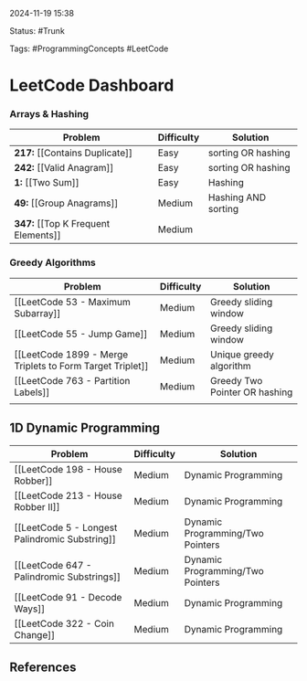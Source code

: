 2024-11-19 15:38

Status: #Trunk 

Tags: #ProgrammingConcepts #LeetCode

# LeetCode Dashboard
### Arrays & Hashing
| Problem                              | Difficulty | Solution            |
| ------------------------------------ | ---------- | ------------------- |
| **217:** [[Contains Duplicate]]      | Easy       | sorting OR hashing  |
| **242:** [[Valid Anagram]]           | Easy       | sorting OR hashing  |
| **1:** [[Two Sum]]                   | Easy       | Hashing             |
| **49:** [[Group Anagrams]]           | Medium     | Hashing AND sorting |
| **347:** [[Top K Frequent Elements]] | Medium     |                     |

### Greedy Algorithms
| Problem                                                   | Difficulty | Solution                      |
| --------------------------------------------------------- | ---------- | ----------------------------- |
| [[LeetCode 53 - Maximum Subarray]]                        | Medium     | Greedy sliding window         |
| [[LeetCode 55 - Jump Game]]                               | Medium     | Greedy sliding window         |
| [[LeetCode 1899 - Merge Triplets to Form Target Triplet]] | Medium     | Unique greedy algorithm       |
| [[LeetCode 763 - Partition Labels]]                       | Medium     | Greedy Two Pointer OR hashing |
|                                                           |            |                               |
## 1D Dynamic Programming
| Problem                                        | Difficulty | Solution                         |
| ---------------------------------------------- | ---------- | -------------------------------- |
| [[LeetCode 198 - House Robber]]                | Medium     | Dynamic Programming              |
| [[LeetCode 213 - House Robber II]]             | Medium     | Dynamic Programming              |
| [[LeetCode 5 - Longest Palindromic Substring]] | Medium     | Dynamic Programming/Two Pointers |
| [[LeetCode 647 - Palindromic Substrings]]      | Medium     | Dynamic Programming/Two Pointers |
| [[LeetCode 91 - Decode Ways]]                  | Medium     | Dynamic Programming              |
| [[LeetCode 322 - Coin Change]]                 | Medium     | Dynamic Programming              |


## References
